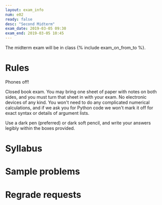 ```yaml
---
layout: exam_info
num: e02
ready: false
desc: "Second Midterm"
exam_date: 2019-03-05 09:30
exam_end: 2019-03-05 10:45
---
```


The midterm exam will be in class {% include exam_on_from_to %}.

# Rules

Phones off!

Closed book exam.
You may bring one sheet of paper with notes on both sides, 
and you must turn that sheet in with your exam.
No electronic devices of any kind. 
You won't need to do any complicated numerical calculations,
and if we ask you for Python code we won't mark it off for
exact syntax or details of argument lists.

Use a dark pen (preferred) or dark soft pencil, 
and write your answers legibly within the
boxes provided.

# Syllabus


# Sample problems


# Regrade requests

